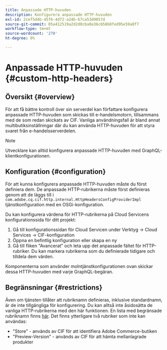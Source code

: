 ```yaml
---
title: Anpassade HTTP-huvuden
description: Konfigurera anpassade HTTP-huvuden
exl-id: 2cef5d4b-45f6-4d72-a24b-67ca53d9057d
source-git-commit: 05a412519a2d2d0cba0a36c658b8fed95e59a0f7
workflow-type: tm+mt
source-wordcount: '270'
ht-degree: 0%

---
```


# Anpassade HTTP-huvuden {#custom-http-headers}

## Översikt {#overview}

För att få bättre kontroll över sin serverdel kan författare konfigurera anpassade HTTP-huvuden som skickas till e-handelsmotorn, tillsammans med de som redan skickats av CIF. Vanliga användningsfall är bland annat multibutiksinställningar där du kan använda HTTP-huvuden för att styra svaret från e-handelsserverdelen.

>[!NOTE]
>
>Utvecklare kan alltid konfigurera anpassade HTTP-huvuden med GraphQL-klientkonfigurationen.

## Konfiguration {#configuration}

För att kunna konfigurera anpassade HTTP-huvuden måste du först definiera dem. De anpassade HTTP-rubrikerna måste först definieras genom att de läggs till i `com.adobe.cq.cif.http.internal.HttpHeadersConfigProviderImpl` tjänstkonfiguration med en OSGi-konfiguration.

Du kan konfigurera värdena för HTTP-rubrikerna på Cloud Servicens konfigurationssida för ditt projekt:

1. Gå till konfigurationssidan för Cloud Servicen under Verktyg -> Cloud Services -> CIF-konfiguration
1. Öppna en befintlig konfiguration eller skapa en ny
1. Gå till fliken &quot;Avancerat&quot; och leta upp det anpassade fältet för HTTP-rubriker. Du kan markera rubrikerna som du definierade tidigare och tilldela dem värden.

Komponenterna som använder molntjänstkonfigurationen ovan skickar dessa HTTP-huvuden med varje GraphQL-begäran.

## Begränsningar {#restrictions}

Även om tjänsten tillåter att rubriknamn definieras, inklusive standardnamn, är de inte tillgängliga för konfigurering. Du kan alltså inte åsidosätta de vanliga HTTP-rubrikerna med den här funktionen. En lista med begränsade rubriknamn finns [här](https://developer.mozilla.org/en-US/docs/Web/HTTP/Headers). Det finns ytterligare två rubriker som inte kan användas:

* &quot;Store&quot; - används av CIF för att identifiera Adobe Commerce-butiken
* &quot;Preview-Version&quot; - används av CIF för att hämta mellanlagrade produkter
